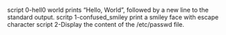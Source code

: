  script 0-hell0 world prints “Hello, World”, followed by a new line to the standard output.
scritp 1-confused_smiley print a smiley face with escape character
script 2-Display the content of the /etc/passwd file.
